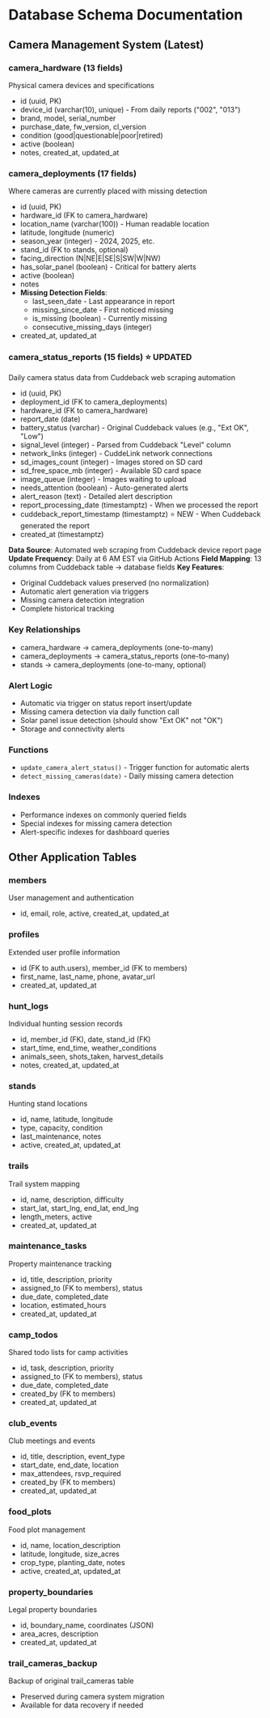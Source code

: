 # Database Schema Documentation

## Camera Management System (Latest)

### camera_hardware (13 fields)
Physical camera devices and specifications
- id (uuid, PK)
- device_id (varchar(10), unique) - From daily reports ("002", "013")
- brand, model, serial_number
- purchase_date, fw_version, cl_version
- condition (good|questionable|poor|retired)
- active (boolean)
- notes, created_at, updated_at

### camera_deployments (17 fields)  
Where cameras are currently placed with missing detection
- id (uuid, PK)
- hardware_id (FK to camera_hardware)
- location_name (varchar(100)) - Human readable location
- latitude, longitude (numeric)
- season_year (integer) - 2024, 2025, etc.
- stand_id (FK to stands, optional)
- facing_direction (N|NE|E|SE|S|SW|W|NW)
- has_solar_panel (boolean) - Critical for battery alerts
- active (boolean)
- notes
- **Missing Detection Fields**:
  - last_seen_date - Last appearance in report
  - missing_since_date - First noticed missing
  - is_missing (boolean) - Currently missing
  - consecutive_missing_days (integer)
- created_at, updated_at

### camera_status_reports (15 fields) ⭐ UPDATED
Daily camera status data from Cuddeback web scraping automation
- id (uuid, PK)  
- deployment_id (FK to camera_deployments)
- hardware_id (FK to camera_hardware)
- report_date (date)
- battery_status (varchar) - Original Cuddeback values (e.g., "Ext OK", "Low")
- signal_level (integer) - Parsed from Cuddeback "Level" column  
- network_links (integer) - CuddeLink network connections
- sd_images_count (integer) - Images stored on SD card
- sd_free_space_mb (integer) - Available SD card space
- image_queue (integer) - Images waiting to upload
- needs_attention (boolean) - Auto-generated alerts
- alert_reason (text) - Detailed alert description
- report_processing_date (timestamptz) - When we processed the report
- cuddeback_report_timestamp (timestamptz) ⭐ NEW - When Cuddeback generated the report
- created_at (timestamptz)

**Data Source**: Automated web scraping from Cuddeback device report page
**Update Frequency**: Daily at 6 AM EST via GitHub Actions
**Field Mapping**: 13 columns from Cuddeback table → database fields
**Key Features**: 
- Original Cuddeback values preserved (no normalization)
- Automatic alert generation via triggers
- Missing camera detection integration
- Complete historical tracking


### Key Relationships
- camera_hardware → camera_deployments (one-to-many)
- camera_deployments → camera_status_reports (one-to-many)  
- stands → camera_deployments (one-to-many, optional)

### Alert Logic
- Automatic via trigger on status report insert/update
- Missing camera detection via daily function call
- Solar panel issue detection (should show "Ext OK" not "OK")
- Storage and connectivity alerts

### Functions
- `update_camera_alert_status()` - Trigger function for automatic alerts
- `detect_missing_cameras(date)` - Daily missing camera detection

### Indexes
- Performance indexes on commonly queried fields
- Special indexes for missing camera detection
- Alert-specific indexes for dashboard queries

## Other Application Tables

### members
User management and authentication
- id, email, role, active, created_at, updated_at

### profiles  
Extended user profile information
- id (FK to auth.users), member_id (FK to members)
- first_name, last_name, phone, avatar_url
- created_at, updated_at

### hunt_logs
Individual hunting session records
- id, member_id (FK), date, stand_id (FK)
- start_time, end_time, weather_conditions
- animals_seen, shots_taken, harvest_details
- notes, created_at, updated_at

### stands
Hunting stand locations
- id, name, latitude, longitude
- type, capacity, condition
- last_maintenance, notes
- active, created_at, updated_at

### trails
Trail system mapping
- id, name, description, difficulty
- start_lat, start_lng, end_lat, end_lng
- length_meters, active
- created_at, updated_at

### maintenance_tasks
Property maintenance tracking
- id, title, description, priority
- assigned_to (FK to members), status
- due_date, completed_date
- location, estimated_hours
- created_at, updated_at

### camp_todos
Shared todo lists for camp activities
- id, task, description, priority
- assigned_to (FK to members), status
- due_date, completed_date
- created_by (FK to members)
- created_at, updated_at

### club_events
Club meetings and events
- id, title, description, event_type
- start_date, end_date, location
- max_attendees, rsvp_required
- created_by (FK to members)
- created_at, updated_at

### food_plots
Food plot management
- id, name, location_description
- latitude, longitude, size_acres
- crop_type, planting_date, notes
- active, created_at, updated_at

### property_boundaries
Legal property boundaries
- id, boundary_name, coordinates (JSON)
- area_acres, description
- created_at, updated_at

### trail_cameras_backup
Backup of original trail_cameras table
- Preserved during camera system migration
- Available for data recovery if needed
